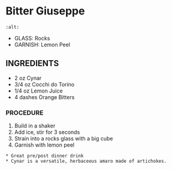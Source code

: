 # Bitter Giuseppe

```{image} ../../images/
:alt: 
```

* GLASS: Rocks
* GARNISH: Lemon Peel

## INGREDIENTS
* 2 oz      Cynar
* 3/4 oz    Cocchi do Torino
* 1/4 oz    Lemon Juice
* 4 dashes  Orange Bitters

### PROCEDURE
1. Build in a shaker
2. Add ice, stir for 3 seconds
3. Strain into a rocks glass with a big cube
4. Garnish with lemon peel


```{note}
* Great pre/post dinner drink
* Cynar is a versatile, herbaceous amaro made of artichokes.
```

